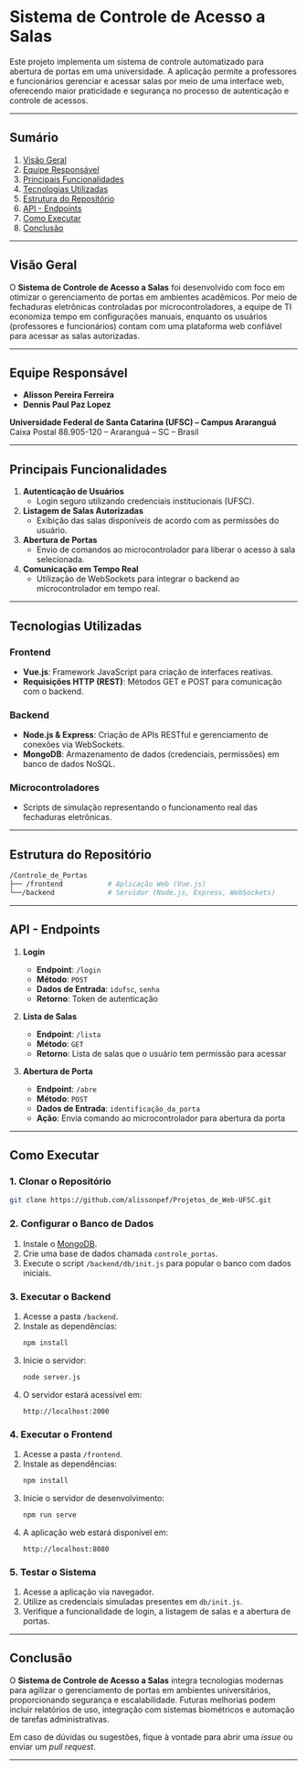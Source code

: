 # **Sistema de Controle de Acesso a Salas**

Este projeto implementa um sistema de controle automatizado para abertura de portas em uma universidade. A aplicação permite a professores e funcionários gerenciar e acessar salas por meio de uma interface web, oferecendo maior praticidade e segurança no processo de autenticação e controle de acessos.

---

## **Sumário**

1. [Visão Geral](#visão-geral)
2. [Equipe Responsável](#equipe-responsável)
3. [Principais Funcionalidades](#principais-funcionalidades)
4. [Tecnologias Utilizadas](#tecnologias-utilizadas)
5. [Estrutura do Repositório](#estrutura-do-repositório)
6. [API - Endpoints](#api---endpoints)
7. [Como Executar](#como-executar)
8. [Conclusão](#conclusão)

---

## **Visão Geral**

O **Sistema de Controle de Acesso a Salas** foi desenvolvido com foco em otimizar o gerenciamento de portas em ambientes acadêmicos. Por meio de fechaduras eletrônicas controladas por microcontroladores, a equipe de TI economiza tempo em configurações manuais, enquanto os usuários (professores e funcionários) contam com uma plataforma web confiável para acessar as salas autorizadas.

---

## **Equipe Responsável**

- **Alisson Pereira Ferreira**  
- **Dennis Paul Paz Lopez**

**Universidade Federal de Santa Catarina (UFSC) – Campus Araranguá**  
Caixa Postal 88.905-120 – Araranguá – SC – Brasil

---

## **Principais Funcionalidades**

1. **Autenticação de Usuários**  
   - Login seguro utilizando credenciais institucionais (UFSC).
2. **Listagem de Salas Autorizadas**  
   - Exibição das salas disponíveis de acordo com as permissões do usuário.
3. **Abertura de Portas**  
   - Envio de comandos ao microcontrolador para liberar o acesso à sala selecionada.
4. **Comunicação em Tempo Real**  
   - Utilização de WebSockets para integrar o backend ao microcontrolador em tempo real.

---

## **Tecnologias Utilizadas**

### **Frontend**
- **Vue.js**: Framework JavaScript para criação de interfaces reativas.
- **Requisições HTTP (REST)**: Métodos GET e POST para comunicação com o backend.

### **Backend**
- **Node.js & Express**: Criação de APIs RESTful e gerenciamento de conexões via WebSockets.
- **MongoDB**: Armazenamento de dados (credenciais, permissões) em banco de dados NoSQL.

### **Microcontroladores**
- Scripts de simulação representando o funcionamento real das fechaduras eletrônicas.

---

## **Estrutura do Repositório**

```bash
/Controle_de_Portas
├── /frontend           # Aplicação Web (Vue.js)
└──/backend             # Servidor (Node.js, Express, WebSockets)
```

---

## **API - Endpoints**

1. **Login**  
   - **Endpoint**: `/login`  
   - **Método**: `POST`  
   - **Dados de Entrada**: `idufsc`, `senha`  
   - **Retorno**: Token de autenticação

2. **Lista de Salas**  
   - **Endpoint**: `/lista`  
   - **Método**: `GET`  
   - **Retorno**: Lista de salas que o usuário tem permissão para acessar

3. **Abertura de Porta**  
   - **Endpoint**: `/abre`  
   - **Método**: `POST`  
   - **Dados de Entrada**: `identificação_da_porta`  
   - **Ação**: Envia comando ao microcontrolador para abertura da porta

---

## **Como Executar**

### 1. Clonar o Repositório

```bash
git clone https://github.com/alissonpef/Projetos_de_Web-UFSC.git
```

### 2. Configurar o Banco de Dados

1. Instale o [MongoDB](https://www.mongodb.com/).  
2. Crie uma base de dados chamada `controle_portas`.  
3. Execute o script `/backend/db/init.js` para popular o banco com dados iniciais.

### 3. Executar o Backend

1. Acesse a pasta `/backend`.
2. Instale as dependências:
   ```bash
   npm install
   ```
3. Inicie o servidor:
   ```bash
   node server.js
   ```
4. O servidor estará acessível em:  
   ```
   http://localhost:2000
   ```

### 4. Executar o Frontend

1. Acesse a pasta `/frontend`.
2. Instale as dependências:
   ```bash
   npm install
   ```
3. Inicie o servidor de desenvolvimento:
   ```bash
   npm run serve
   ```
4. A aplicação web estará disponível em:  
   ```
   http://localhost:8080
   ```

### 5. Testar o Sistema

1. Acesse a aplicação via navegador.  
2. Utilize as credenciais simuladas presentes em `db/init.js`.  
3. Verifique a funcionalidade de login, a listagem de salas e a abertura de portas.

---

## **Conclusão**

O **Sistema de Controle de Acesso a Salas** integra tecnologias modernas para agilizar o gerenciamento de portas em ambientes universitários, proporcionando segurança e escalabilidade. Futuras melhorias podem incluir relatórios de uso, integração com sistemas biométricos e automação de tarefas administrativas.

Em caso de dúvidas ou sugestões, fique à vontade para abrir uma *issue* ou enviar um *pull request*.

---

